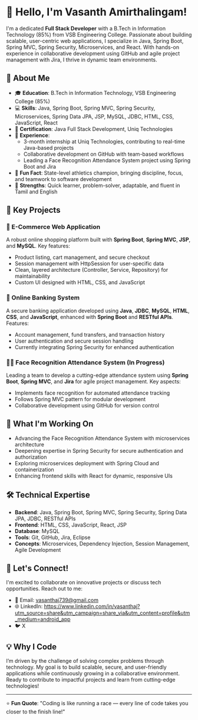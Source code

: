 # 👋 Hello, I'm Vasanth Amirthalingam!

I'm a dedicated **Full Stack Developer** with a B.Tech in Information Technology (85%) from VSB Engineering College. Passionate about building scalable, user-centric web applications, I specialize in Java, Spring Boot, Spring MVC, Spring Security, Microservices, and React. With hands-on experience in collaborative development using GitHub and agile project management with Jira, I thrive in dynamic team environments.

## 🚀 About Me
- 🎓 **Education**: B.Tech in Information Technology, VSB Engineering College (85%)
- 💻 **Skills**: Java, Spring Boot, Spring MVC, Spring Security, Microservices, Spring Data JPA, JSP, MySQL, JDBC, HTML, CSS, JavaScript, React
- 🏅 **Certification**: Java Full Stack Development, Uniq Technologies
- 💼 **Experience**: 
  - 3-month internship at Uniq Technologies, contributing to real-time Java-based projects
  - Collaborative development on GitHub with team-based workflows
  - Leading a Face Recognition Attendance System project using Spring Boot and Jira
- 🏃 **Fun Fact**: State-level athletics champion, bringing discipline, focus, and teamwork to software development
- 🌟 **Strengths**: Quick learner, problem-solver, adaptable, and fluent in Tamil and English

## 🔨 Key Projects
### 🛒 E-Commerce Web Application
A robust online shopping platform built with **Spring Boot**, **Spring MVC**, **JSP**, and **MySQL**. Key features:
- Product listing, cart management, and secure checkout
- Session management with HttpSession for user-specific data
- Clean, layered architecture (Controller, Service, Repository) for maintainability
- Custom UI designed with HTML, CSS, and JavaScript

### 🏦 Online Banking System
A secure banking application developed using **Java**, **JDBC**, **MySQL**, **HTML**, **CSS**, and **JavaScript**, enhanced with **Spring Boot** and **RESTful APIs**. Features:
- Account management, fund transfers, and transaction history
- User authentication and secure session handling
- Currently integrating Spring Security for enhanced authentication

### 🧑‍💼 Face Recognition Attendance System (In Progress)
Leading a team to develop a cutting-edge attendance system using **Spring Boot**, **Spring MVC**, and **Jira** for agile project management. Key aspects:
- Implements face recognition for automated attendance tracking
- Follows Spring MVC pattern for modular development
- Collaborative development using GitHub for version control

## 🌱 What I'm Working On
- Advancing the Face Recognition Attendance System with microservices architecture
- Deepening expertise in Spring Security for secure authentication and authorization
- Exploring microservices deployment with Spring Cloud and containerization
- Enhancing frontend skills with React for dynamic, responsive UIs

## 🛠️ Technical Expertise
- **Backend**: Java, Spring Boot, Spring MVC, Spring Security, Spring Data JPA, JDBC, RESTful APIs
- **Frontend**: HTML, CSS, JavaScript, React, JSP
- **Database**: MySQL
- **Tools**: Git, GitHub, Jira, Eclipse
- **Concepts**: Microservices, Dependency Injection, Session Management, Agile Development

## 🤝 Let's Connect!
I'm excited to collaborate on innovative projects or discuss tech opportunities. Reach out to me:
- 📧 Email: vasanthaj739@gmail.com
- 🌐 LinkedIn: https://www.linkedin.com/in/vasanthaj?utm_source=share&utm_campaign=share_via&utm_content=profile&utm_medium=android_app
- 🐦 X

## 💡 Why I Code
I’m driven by the challenge of solving complex problems through technology. My goal is to build scalable, secure, and user-friendly applications while continuously growing in a collaborative environment. Ready to contribute to impactful projects and learn from cutting-edge technologies!

---

⭐ **Fun Quote**: "Coding is like running a race — every line of code takes you closer to the finish line!"